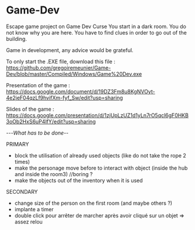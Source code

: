 # Game-Dev
Escape game project on Game Dev Curse
You start in a dark room. You do not know why you are here. You have to find clues in order to go out of the building.

Game in development, any advice would be grateful.

To only start the .EXE file, download this file :
https://github.com/gregoiremeunier/Game-Dev/blob/master/Compiled/Windows/Game%20Dev.exe

Presentation of the game :
https://docs.google.com/document/d/19DZ3Fm8u8KgNVOyt-4e2jeF04qzLf9hvifXm-fyf_Sw/edit?usp=sharing

Slides of the game :
https://docs.google.com/presentation/d/1zjUpLzUZ1d1yLn7rO5qcl6gF0HKB3oOb2HxS6uP4lfY/edit?usp=sharing


---*What has to be done*--

PRIMARY
- block the utilisation of already used objects (like do not take the rope 2 times)
- make the personage move before to interact with object (inside the hub and inside the room3) //boring ?
- make the objects out of the inventory when it is used

SECONDARY
- change size of the person on the first room (and maybe others ?)
- implante a timer
- double click pour arrêter de marcher après avoir cliqué sur un objet => assez relou
